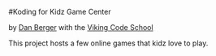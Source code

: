 #Koding for Kidz Game Center

by [Dan Berger](https://github.com/dsberger) with the [Viking Code School](http://vikingcodeschool.com)

This project hosts a few online games that kidz love to play.